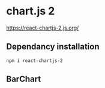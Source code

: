 # chart.js 2
https://react-chartjs-2.js.org/

## Dependancy installation
```
npm i react-chartjs-2
```

## BarChart


